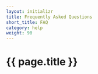 ```yaml
---
layout: initializr
title: Frequently Asked Questions
short_title: FAQ
category: help
weight: 90
---
```


# {{ page.title }}
